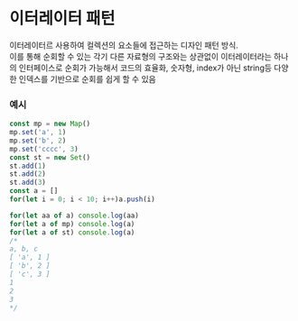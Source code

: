 # 이터레이터 패턴
이터레이터르 사용하여 컬렉션의 요소들에 접근하는 디자인 패턴 방식.
<br/>
이를 통해 순회할 수 있는 각기 다른 자료형의 구조와는 상관없이 이터레이터라는 하나의 인터페이스로 순회가 가능해서
코드의 효율화, 숫자형, index가 아닌 string등 다양한 인덱스를 기반으로 순회를 쉽게 할 수 있음

### 예시
```js
const mp = new Map() 
mp.set('a', 1)
mp.set('b', 2)
mp.set('cccc', 3) 
const st = new Set() 
st.add(1)
st.add(2)
st.add(3) 
const a = []
for(let i = 0; i < 10; i++)a.push(i)

for(let aa of a) console.log(aa)
for(let a of mp) console.log(a)
for(let a of st) console.log(a) 
/* 
a, b, c 
[ 'a', 1 ]
[ 'b', 2 ]
[ 'c', 3 ]
1
2
3
*/
```
